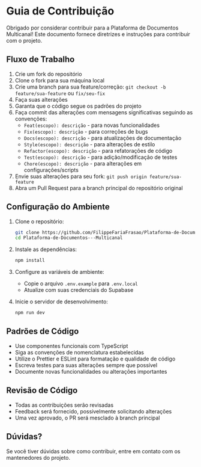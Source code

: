 # Guia de Contribuição

Obrigado por considerar contribuir para a Plataforma de Documentos Multicanal! Este documento fornece diretrizes e instruções para contribuir com o projeto.

## Fluxo de Trabalho

1. Crie um fork do repositório
2. Clone o fork para sua máquina local
3. Crie uma branch para sua feature/correção: `git checkout -b feature/sua-feature` ou `fix/seu-fix`
4. Faça suas alterações
5. Garanta que o código segue os padrões do projeto
6. Faça commit das alterações com mensagens significativas seguindo as convenções:
   - `Feat(escopo): descrição` - para novas funcionalidades
   - `Fix(escopo): descrição` - para correções de bugs
   - `Docs(escopo): descrição` - para atualizações de documentação
   - `Style(escopo): descrição` - para alterações de estilo
   - `Refactor(escopo): descrição` - para refatorações de código
   - `Test(escopo): descrição` - para adição/modificação de testes
   - `Chore(escopo): descrição` - para alterações em configurações/scripts
7. Envie suas alterações para seu fork: `git push origin feature/sua-feature`
8. Abra um Pull Request para a branch principal do repositório original

## Configuração do Ambiente

1. Clone o repositório:
   ```bash
   git clone https://github.com/FilippeFariaFrasao/Plataforma-de-Documentos---Multicanal.git
   cd Plataforma-de-Documentos---Multicanal
   ```

2. Instale as dependências:
   ```bash
   npm install
   ```

3. Configure as variáveis de ambiente:
   - Copie o arquivo `.env.example` para `.env.local`
   - Atualize com suas credenciais do Supabase

4. Inicie o servidor de desenvolvimento:
   ```bash
   npm run dev
   ```

## Padrões de Código

- Use componentes funcionais com TypeScript
- Siga as convenções de nomenclatura estabelecidas
- Utilize o Prettier e ESLint para formatação e qualidade de código
- Escreva testes para suas alterações sempre que possível
- Documente novas funcionalidades ou alterações importantes

## Revisão de Código

- Todas as contribuições serão revisadas
- Feedback será fornecido, possivelmente solicitando alterações
- Uma vez aprovado, o PR será mesclado à branch principal

## Dúvidas?

Se você tiver dúvidas sobre como contribuir, entre em contato com os mantenedores do projeto. 